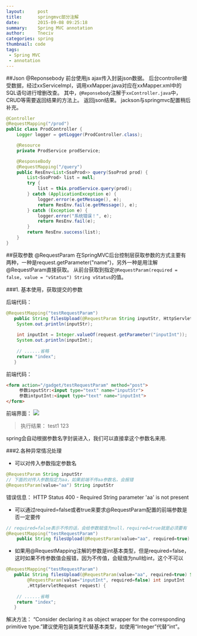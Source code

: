 ```yaml
---
layout:     post
title:      springmvc部分注解
date:       2015-09-08 09:25:18
summary:    Spring MVC annotation
author:     Tneciv
categories: spring
thumbnail: code
tags:
 - Spring MVC
 - annotation
---
```


##Json @Reponsebody
前台使用js ajax传入封装json数据。
后台controller接受数据，经过xxServiceImpl，调用xxMapper.java对应在xxMapper.xml中的SQL语句进行增删改查。
其中，``@Reponsebody``注解于``xxController.java``中，CRUD等需要返回结果的方法上。
返回json结果。
jackson与springmvc配置稍后补充。

````java
@Controller
@RequestMapping("/prod")
public class ProdController {
	Logger logger = getLogger(ProdController.class);

	@Resource
	private ProdService prodService;

	@ResponseBody
	@RequestMapping("/query")
	public ResEnv<List<SsoProd>> query(SsoProd prod) {
		List<SsoProd> list = null;
		try {
			list = this.prodService.query(prod);
		} catch (ApplicationException e) {
			logger.error(e.getMessage(), e);
			return ResEnv.fail(e.getMessage(), e);
		} catch (Exception e) {
			logger.error("系统错误！", e);
			return ResEnv.fail(e);
		}
		return ResEnv.success(list);
	}
}
````


##获取参数 @RequestParam
在SpringMVC后台控制层获取参数的方式主要有两种，一种是request.getParameter("name")，另外一种是用注解@RequestParam直接获取。
从前台获取到指定``@RequestParam(required = false, value = "vStatus") String vStatus``的值。

###1. 基本使用，获取提交的参数 

后端代码：

````java
@RequestMapping("testRequestParam")    
   public String filesUpload(@RequestParam String inputStr, HttpServletRequest request) {    
    System.out.println(inputStr);  
      
    int inputInt = Integer.valueOf(request.getParameter("inputInt"));  
    System.out.println(inputInt);  
      
    // ......省略  
    return "index";  
   } 
````

前端代码：

````html
<form action="/gadget/testRequestParam" method="post">    
     参数inputStr:<input type="text" name="inputStr">    
     参数intputInt:<input type="text" name="inputInt">    
</form>  
````

前端界面： 
![](http://i.imgur.com/6OF19cf.png)

> 执行结果： 
> test1 
> 123 

spring会自动根据参数名字封装进入，我们可以直接拿这个参数名来用.

###2.各种异常情况处理 
* 可以对传入参数指定参数名 

````java
@RequestParam String inputStr  
// 下面的对传入参数指定为aa，如果前端不传aa参数名，会报错  
@RequestParam(value="aa") String inputStr  
````

错误信息： 
HTTP Status 400 - Required String parameter 'aa' is not present 

* 可以通过required=false或者true来要求@RequestParam配置的前端参数是否一定要传 

````java
// required=false表示不传的话，会给参数赋值为null，required=true就是必须要有  
@RequestMapping("testRequestParam")    
    public String filesUpload(@RequestParam(value="aa", required=true) String inputStr, HttpServletRequest request)  
````

* 如果用@RequestMapping注解的参数是int基本类型，但是required=false，这时如果不传参数值会报错，因为不传值，会赋值为null给int，这个不可以 

````java
@RequestMapping("testRequestParam")    
   public String filesUpload(@RequestParam(value="aa", required=true) String inputStr,   
        @RequestParam(value="inputInt", required=false) int inputInt  
        ,HttpServletRequest request) {    
      
    // ......省略  
    return "index";  
   }  
````

解决方法： 
    “Consider declaring it as object wrapper for the corresponding primitive type.”建议使用包装类型代替基本类型，如使用“Integer”代替“int”。
